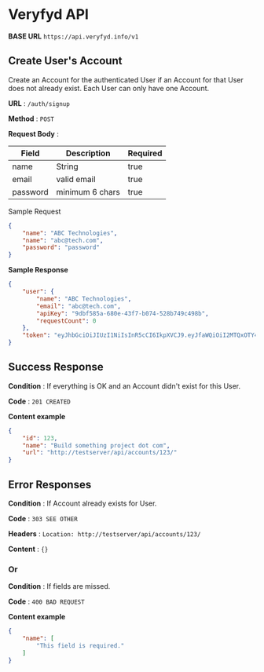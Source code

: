 # Veryfyd API

**BASE URL** `https://api.veryfyd.info/v1`


## Create User's Account

Create an Account for the authenticated User if an Account for that User does
not already exist. Each User can only have one Account.

**URL** : `/auth/signup`

**Method** : `POST`

**Request Body** :

| Field    | Description     | Required |
|----------|-----------------|----------|
| name     | String          | true     |
| email    | valid email     | true     |
| password | minimum 6 chars | true     |


Sample Request

```json
{
    "name": "ABC Technologies",
    "name": "abc@tech.com",
    "password": "password"
}
```

**Sample Response**
```json
{
    "user": {
        "name": "ABC Technologies",
        "email": "abc@tech.com",
        "apiKey": "9dbf585a-680e-43f7-b074-528b749c498b",
        "requestCount": 0
    },
    "token": "eyJhbGciOiJIUzI1NiIsInR5cCI6IkpXVCJ9.eyJfaWQiOiI2MTQxOTY4NGI1NzQ3MDQ1OWYwZGY4NmQiLCJpYXQiOjE2MzE2ODgzMjUsImV4cCI6MTY2MzIyNDMyNX0.cu2RShELfTVGuBaOc7Z5DInJ3dCTtAayeWo8kdBnxow"
}
```

## Success Response

**Condition** : If everything is OK and an Account didn't exist for this User.

**Code** : `201 CREATED`

**Content example**

```json
{
    "id": 123,
    "name": "Build something project dot com",
    "url": "http://testserver/api/accounts/123/"
}
```

## Error Responses

**Condition** : If Account already exists for User.

**Code** : `303 SEE OTHER`

**Headers** : `Location: http://testserver/api/accounts/123/`

**Content** : `{}`

### Or

**Condition** : If fields are missed.

**Code** : `400 BAD REQUEST`

**Content example**

```json
{
    "name": [
        "This field is required."
    ]
}
```
